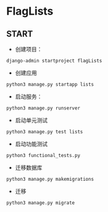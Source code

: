 # FlagLists

## START
+ 创建项目：
```shell
django-admin startproject flagLists
```
+ 创建应用
```shell
python3 manage.py startapp lists
```
+ 启动服务：
```shell
python3 manage.py runserver
```
+ 启动单元测试
```shell
python3 manage.py test lists
```
+ 启动功能测试
```shell
python3 functional_tests.py
```
+ 迁移数据库
```shell
python3 manage.py makemigrations
```

+ 迁移
```shell
python3 manage.py migrate
```
